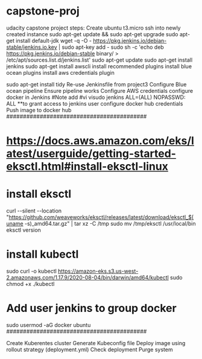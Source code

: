 # capstone-proj
 udacity capstone project
 steps:
 Create ubuntu t3.micro
 ssh into newly created instance
 sudo apt-get update && sudo apt-get upgrade
 sudo apt-get install default-jdk 
 wget -q -O - https://pkg.jenkins.io/debian-stable/jenkins.io.key | sudo apt-key add -
sudo sh -c 'echo deb https://pkg.jenkins.io/debian-stable binary/ > \
    /etc/apt/sources.list.d/jenkins.list'
sudo apt-get update
sudo apt-get install jenkins
sudo apt-get install awscli
install recommended plugins
install blue ocean plugins 
install aws credentials plugin

sudo apt-get install tidy
Re-use Jenkinsfile from project3
Configure Blue ocean pipeline 
Ensure pipeline works
Configure AWS credentials
configure docker in Jenkins
#Note add
#vi visudo
jenkins ALL=(ALL) NOPASSWD: ALL 
**to grant access to jenkins user
configure docker hub credentials
Push image to docker hub
##########################################
# https://docs.aws.amazon.com/eks/latest/userguide/getting-started-eksctl.html#install-eksctl-linux
# install eksctl
curl --silent --location "https://github.com/weaveworks/eksctl/releases/latest/download/eksctl_$(uname -s)_amd64.tar.gz" | tar xz -C /tmp
sudo mv /tmp/eksctl /usr/local/bin
eksctl version
# install kubectl
sudo curl -o kubectl https://amazon-eks.s3.us-west-2.amazonaws.com/1.17.9/2020-08-04/bin/darwin/amd64/kubectl
sudo chmod +x ./kubectl
# Add user jenkins to group docker
sudo usermod -aG docker ubuntu
##########################################

Create Kuberentes cluster
Generate Kubeconfig file
Deploy image using rollout strategy (deployment.yml)
Check deployment
Purge system


